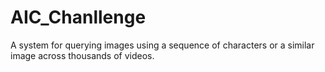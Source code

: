 # AIC_Chanllenge
A system for querying images using a sequence of characters or a similar image across thousands of videos.
